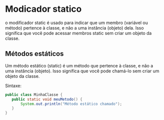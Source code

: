 # Modicador statico

 o modificador static é usado para indicar que um membro (variável ou método) pertence à classe, e não a uma instância (objeto) dela. Isso significa que você pode acessar membros static sem criar um objeto da classe.

 ## Métodos estáticos
 Um método estático (static) é um método que pertence à classe, e não a uma instância (objeto). Isso significa que você pode chamá-lo sem criar um objeto da classe.

 Sintaxe:
 ````java
public class MinhaClasse {
    public static void meuMetodo() {
        System.out.println("Método estático chamado");
    }
}
````



